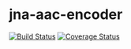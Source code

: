 # jna-aac-encoder

[![Build Status](https://travis-ci.org/sheinbergon/jna-aac-encoder.svg?branch=master)](https://travis-ci.org/sheinbergon/jna-aac-encoder) [![Coverage Status](https://coveralls.io/repos/github/sheinbergon/jna-aac-encoder/badge.svg?branch=9d99cf724556dcc6def673e13d40390b2b42be29)](https://coveralls.io/github/sheinbergon/jna-aac-encoder?branch=9d99cf724556dcc6def673e13d40390b2b42be29)
